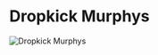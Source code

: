 # Dropkick Murphys

![Dropkick Murphys](http://assets.farmhouse.co/publishing/1-shoot-it-yourself/images/dropkick-murphys-1.jpg)
